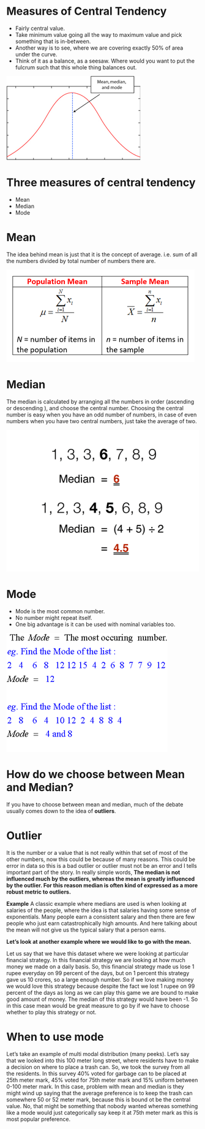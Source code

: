# Measures of Central Tendency
-	Fairly central value.
-	Take minimum value going all the way to maximum value and pick something that is in-between.
-	Another way is to see, where we are covering exactly 50% of area under the curve.
-	Think of it as a balance, as a seesaw. Where would you want to put the fulcrum such that this whole thing balances out.

![alt text]( https://raw.githubusercontent.com/AbhishekKumar4/Data-Analytics/master/Descriptive%20Statistics%20-%20Summary%20Statistics/Measures%20of%20central%20tendency/centraltend.jpg)


# Three measures of central tendency
-	Mean
-	Median
-	Mode 
# Mean
The idea behind mean is just that it is the concept of average. i.e. sum of all the numbers divided by total number of numbers there are.

![alt text]( https://raw.githubusercontent.com/AbhishekKumar4/Data-Analytics/master/Descriptive%20Statistics%20-%20Summary%20Statistics/Measures%20of%20central%20tendency/mean.png)

# Median
The median is calculated by arranging all the numbers in order (ascending or descending ), and choose the central number.
Choosing the central number is easy when you have an odd number of numbers, in case of even numbers when you have two central numbers, just take the average of two.

![alt text]( https://raw.githubusercontent.com/AbhishekKumar4/Data-Analytics/master/Descriptive%20Statistics%20-%20Summary%20Statistics/Measures%20of%20central%20tendency/median.png)

# Mode 
-	Mode is the most common number.
-	No number might repeat itself.
-	One big advantage is it can be used with nominal variables too.

![alt text]( https://raw.githubusercontent.com/AbhishekKumar4/Data-Analytics/master/Descriptive%20Statistics%20-%20Summary%20Statistics/Measures%20of%20central%20tendency/mode.png)


# How do we choose between Mean and Median?
If you have to choose between mean and median, much of the debate usually comes down to the idea of **outliers**. 
# Outlier
It is the number or a value that is not really within that set of most of the other numbers, now this could be because of many reasons. This could be error in data so this is a bad outlier or outlier must not be an error and I tells important part of the story.
In really simple words,
**The median is not influenced much by the outliers, whereas the mean is greatly influenced by the outlier. For this reason median is often kind of expressed as a more robust metric to outliers.**

**Example**
A classic example where medians are used is when looking at salaries of the people, where the idea is that salaries having some sense of exponentials. Many people earn a consistent salary and then there are few people who just earn catastrophically high amounts. And here talking about the mean will not give us the typical salary that a person earns.


**Let’s look at another example where we would like to go with the mean.**

Let us say that we have this dataset where we were looking at particular financial strategy. In this financial strategy we are looking at how much money we made on a daily basis. So, this financial strategy made us lose 1 rupee everyday on 99 percent of the days, but on 1 percent this strategy gave us 10 crores, so a large enough number.
So if we love making money we would love this strategy because despite the fact we lost 1 rupee on 99 percent of the days as long as we can play this game we are bound to make good amount of money.
The median of this strategy would have been -1.
So in this case mean would be great measure to go by if we have to choose whether to play this strategy or not.

# When to use mode
Let’s take an example of multi modal distribution (many peeks). 
Let’s say that we looked into this 100 meter long street, where residents have to make a decision on where to place a trash can. So, we took the survey from  all the residents. In this survey 40% voted for garbage can to be placed at 25th meter mark, 45% voted for 75th meter mark and 15% uniform between 0-100 meter mark.
In this case, problem with mean and median is they might wind up saying that the average preference is to keep the trash can somewhere 50 or 52 meter mark, because this is bound ot be the central value. No, that might be something that nobody wanted whereas something like a mode would just categorically say keep it at 75th meter mark as this is most popular preference.
